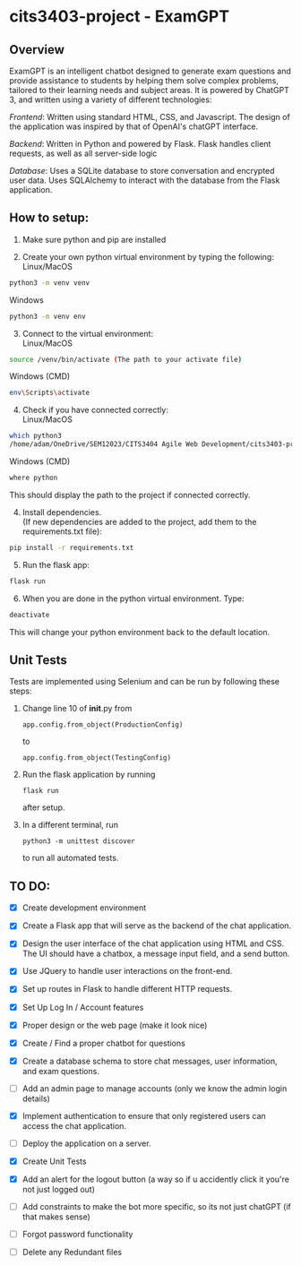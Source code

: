 # cits3403-project - ExamGPT
## Overview
ExamGPT is an intelligent chatbot designed to generate exam questions and provide assistance to students by helping them solve complex problems, tailored to their learning needs and subject areas. It is powered by ChatGPT 3, and written using a variety of different technologies:

*Frontend*: Written using standard HTML, CSS, and Javascript. The design of the application was inspired by that of OpenAI's chatGPT interface.

*Backend*: Written in Python and powered by Flask. Flask handles client requests, as well as all server-side logic

*Database*: Uses a SQLite database to store conversation and encrypted user data. Uses SQLAlchemy to interact with the database from the Flask application.

## How to setup:
1. Make sure python and pip are installed

2. Create your own python virtual environment by typing the following:  
Linux/MacOS
```bash
python3 -m venv venv
```
Windows
```bash
python3 -m venv env
```

3. Connect to the virtual environment:  
Linux/MacOS
```bash
source /venv/bin/activate (The path to your activate file)
```
Windows (CMD)
```bash
env\Scripts\activate
```

4. Check if you have connected correctly:  
Linux/MacOS
```bash
which python3
/home/adam/OneDrive/SEM12023/CITS3404 Agile Web Development/cits3403-project/venv/bin/python3
```

Windows (CMD)
```bash
where python
```
This should display the path to the project if connected correctly.

4. Install dependencies.  
(If new dependencies are added to the project, add them to the requirements.txt file):
```bash
pip install -r requirements.txt
```

5. Run the flask app:
```bash
flask run
```
6. When you are done in the python virtual environment. Type:
```bash
deactivate
```
This will change your python environment back to the default location.

## Unit Tests
Tests are implemented using Selenium and can be run by following these steps:
1. Change line 10 of __init__.py from 
   ```
   app.config.from_object(ProductionConfig)
   ```
   to 

   ```
   app.config.from_object(TestingConfig)
   ```
2. Run the flask application by running
   ```
   flask run
   ```
   after setup.
3. In a different terminal, run
   ```
   python3 -m unittest discover
   ```
   to run all automated tests.

## TO DO:
- [x] Create development environment
- [x] Create a Flask app that will serve as the backend of the chat application.
- [x] Design the user interface of the chat application using HTML and CSS. The UI should have a chatbox, a message input field, and a send button.
- [x] Use JQuery to handle user interactions on the front-end.
- [x] Set up routes in Flask to handle different HTTP requests. 
- [x] Set Up Log In / Account features
- [x] Proper design or the web page (make it look nice)
- [x] Create / Find a proper chatbot for questions
- [x] Create a database schema to store chat messages, user information, and exam questions.
- [ ] Add an admin page to manage accounts (only we know the admin login details)
- [x] Implement authentication to ensure that only registered users can access the chat application.
- [ ] Deploy the application on a server.
- [x] Create Unit Tests
- [x] Add an alert for the logout button (a way so if u accidently click it you're not just logged out)
- [ ] Add constraints to make the bot more specific, so its not just chatGPT (if that makes sense)
- [ ] Forgot password functionality
- [ ] Delete any Redundant files


